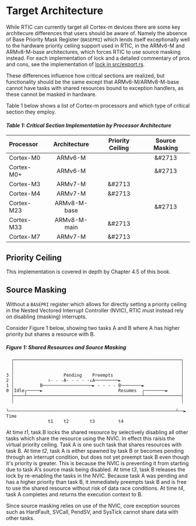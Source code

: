 # Target Architecture

While RTIC can currently target all Cortex-m devices there are some key architecure differences that 
users should be aware of. Namely the absence of Base Priority Mask Register (`BASEPRI`) which lends itself exceptionally well to the hardware priority ceiling support used in RTIC, in the
ARMv6-M and ARMv8-M-base architectures, which forces RTIC to use source masking instead. For each implementation of lock and a detailed commentary of pros and cons, see the implementation of [lock in src/export.rs][src_export].

[src_export]: https://github.com/rtic-rs/cortex-m-rtic/blob/master/src/export.rs

These differences influence how critical sections are realized, but functionality should be the same except that ARMv6-M/ARMv8-M-base cannot have tasks with shared resources bound to exception handlers, as these cannot be masked in hardware.

Table 1 below shows a list of Cortex-m processors and which type of critical section they employ.

#### *Table 1: Critical Section Implementation by Processor Architecture*

| Processor  | Architecture | Priority Ceiling | Source Masking |
| :--------- | :----------: | :--------------: | :------------: |
| Cortex-M0  | ARMv6-M      |                  |     &#2713     |
| Cortex-M0+ | ARMv6-M      |                  |     &#2713     |
| Cortex-M3  | ARMv7-M      |      &#2713      |                |
| Cortex-M4  | ARMv7-M      |      &#2713      |                |
| Cortex-M23 | ARMv8-M-base |                  |     &#2713     |
| Cortex-M33 | ARMv8-M-main |      &#2713      |                |
| Cortex-M7  | ARMv7-M      |      &#2713      |                |

## Priority Ceiling

This implementation is covered in depth by Chapter 4.5 of this book.

## Source Masking

Without a `BASEPRI` register which allows for directly setting a priority ceiling in the Nested 
Vectored Interrupt Controller (NVIC), RTIC must instead rely on disabling (masking) interrupts.

Consider Figure 1 below, 
showing two tasks A and B where A has higher priority but shares a resource with B. 

#### *Figure 1: Shared Resources and Source Masking*

```text
  ┌────────────────────────────────────────────────────────────────┐
  │                                                                │
  │                                                                │
3 │                   Pending    Preempts                          │
2 │             ↑- - -A- - - - -↓A─────────►                       │
1 │          B───────────────────► - - - - B────────►              │
0 │Idle┌─────►                             Resumes  ┌────────►     │
  ├────┴────────────────────────────────────────────┴──────────────┤
  │                                                                │
  └────────────────────────────────────────────────────────────────┴──► Time
                t1    t2        t3         t4
```

At time *t1*, task B locks the shared resource by selectively disabling all other tasks which share 
the resource using the NVIC. In effect this raisis the virtual priority ceiling. Task A is one such
task that shares resources with task B. At time *t2*, task A is either spawned by task B or becomes 
pending through an interrupt condition, but does not yet preempt task B even though it's priority is 
greater. This is because the NVIC is preventing it from starting due to task A's source mask being 
disabled. At time *t3*, task B releases the lock by re-enabling the tasks in the NVIC. Because 
task A was pending and has a higher priority than task B, it immediately preempts task B and is 
free to use the shared resource without risk of data race conditions. At time *t4*, task A completes
and returns the execution context to B.

Since source masking relies on use of the NVIC, core exception sources such as HardFault, SVCall,
PendSV, and SysTick cannot share data with other tasks.
